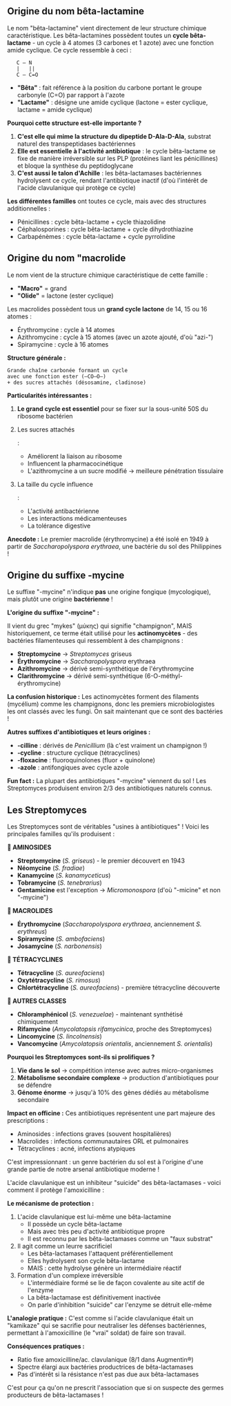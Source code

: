 ## Origine du nom bêta-lactamine

Le nom "bêta-lactamine" vient directement de leur structure chimique caractéristique. Les bêta-lactamines possèdent toutes un **cycle bêta-lactame** - un cycle à 4 atomes (3 carbones et 1 azote) avec une fonction amide cyclique. Ce cycle ressemble à ceci :

```
   C — N
   |   ||
   C — C=O
```

- **"Bêta"** : fait référence à la position du carbone portant le groupe carbonyle (C=O) par rapport à l'azote
- **"Lactame"** : désigne une amide cyclique (lactone = ester cyclique, lactame = amide cyclique)

**Pourquoi cette structure est-elle importante ?**

1. **C'est elle qui mime la structure du dipeptide D-Ala-D-Ala**, substrat naturel des transpeptidases bactériennes
2. **Elle est essentielle à l'activité antibiotique** : le cycle bêta-lactame se fixe de manière irréversible sur les PLP (protéines liant les pénicillines) et bloque la synthèse du peptidoglycane
3. **C'est aussi le talon d'Achille** : les bêta-lactamases bactériennes hydrolysent ce cycle, rendant l'antibiotique inactif (d'où l'intérêt de l'acide clavulanique qui protège ce cycle)

**Les différentes familles** ont toutes ce cycle, mais avec des structures additionnelles :

- Pénicillines : cycle bêta-lactame + cycle thiazolidine
- Céphalosporines : cycle bêta-lactame + cycle dihydrothiazine
- Carbapénèmes : cycle bêta-lactame + cycle pyrrolidine



## Origine du nom "macrolide

Le nom vient de la structure chimique caractéristique de cette famille :

- **"Macro"** = grand
- **"Olide"** = lactone (ester cyclique)

Les macrolides possèdent tous un **grand cycle lactone** de 14, 15 ou 16 atomes :

- Érythromycine : cycle à 14 atomes
- Azithromycine : cycle à 15 atomes (avec un azote ajouté, d'où "azi-")
- Spiramycine : cycle à 16 atomes

**Structure générale :**

```
Grande chaîne carbonée formant un cycle
avec une fonction ester (–CO–O–)
+ des sucres attachés (désosamine, cladinose)
```

**Particularités intéressantes :**

1. **Le grand cycle est essentiel** pour se fixer sur la sous-unité 50S du ribosome bactérien

2. Les sucres attachés

    :

   - Améliorent la liaison au ribosome
   - Influencent la pharmacocinétique
   - L'azithromycine a un sucre modifié → meilleure pénétration tissulaire

3. La taille du cycle influence

    :

   - L'activité antibactérienne
   - Les interactions médicamenteuses
   - La tolérance digestive

**Anecdote :** Le premier macrolide (érythromycine) a été isolé en 1949 à partir de *Saccharopolyspora erythraea*, une bactérie du sol des Philippines !



## Origine du suffixe -mycine

Le suffixe "-mycine" n'indique **pas** une origine fongique (mycologique), mais plutôt une origine **bactérienne** !

**L'origine du suffixe "-mycine" :**

Il vient du grec "mykes" (μύκης) qui signifie "champignon", MAIS historiquement, ce terme était utilisé pour les **actinomycètes** - des bactéries filamenteuses qui ressemblent à des champignons :

- **Streptomycine** → *Streptomyces* griseus
- **Érythromycine** → *Saccharopolyspora* erythraea
- **Azithromycine** → dérivé semi-synthétique de l'érythromycine
- **Clarithromycine** → dérivé semi-synthétique (6-O-méthyl-érythromycine)

**La confusion historique :** Les actinomycètes forment des filaments (mycélium) comme les champignons, donc les premiers microbiologistes les ont classés avec les fungi. On sait maintenant que ce sont des bactéries !

**Autres suffixes d'antibiotiques et leurs origines :**

- **-cilline** : dérivés de *Penicillium* (là c'est vraiment un champignon !)
- **-cycline** : structure cyclique (tétracyclines)
- **-floxacine** : fluoroquinolones (fluor + quinolone)
- **-azole** : antifongiques avec cycle azole

**Fun fact :** La plupart des antibiotiques "-mycine" viennent du sol ! Les Streptomyces produisent environ 2/3 des antibiotiques naturels connus.



## Les Streptomyces

Les Streptomyces sont de véritables "usines à antibiotiques" ! Voici les principales familles qu'ils produisent :

**🔬 AMINOSIDES**

- **Streptomycine** (*S. griseus*) - le premier découvert en 1943
- **Néomycine** (*S. fradiae*)
- **Kanamycine** (*S. kanamyceticus*)
- **Tobramycine** (*S. tenebrarius*)
- **Gentamicine** est l'exception → *Micromonospora* (d'où "-micine" et non "-mycine")

**🔬 MACROLIDES**

- **Érythromycine** (*Saccharopolyspora erythraea*, anciennement *S. erythreus*)
- **Spiramycine** (*S. ambofaciens*)
- **Josamycine** (*S. narbonensis*)

**🔬 TÉTRACYCLINES**

- **Tétracycline** (*S. aureofaciens*)
- **Oxytétracycline** (*S. rimosus*)
- **Chlortétracycline** (*S. aureofaciens*) - première tétracycline découverte

**🔬 AUTRES CLASSES**

- **Chloramphénicol** (*S. venezuelae*) - maintenant synthétisé chimiquement
- **Rifamycine** (*Amycolatopsis rifamycinica*, proche des Streptomyces)
- **Lincomycine** (*S. lincolnensis*)
- **Vancomycine** (*Amycolatopsis orientalis*, anciennement *S. orientalis*)

**Pourquoi les Streptomyces sont-ils si prolifiques ?**

1. **Vie dans le sol** → compétition intense avec autres micro-organismes
2. **Métabolisme secondaire complexe** → production d'antibiotiques pour se défendre
3. **Génome énorme** → jusqu'à 10% des gènes dédiés au métabolisme secondaire

**Impact en officine :** Ces antibiotiques représentent une part majeure des prescriptions :

- Aminosides : infections graves (souvent hospitalières)
- Macrolides : infections communautaires ORL et pulmonaires
- Tétracyclines : acné, infections atypiques

C'est impressionnant : un genre bactérien du sol est à l'origine d'une grande partie de notre arsenal antibiotique moderne !



L'acide clavulanique est un inhibiteur "suicide" des bêta-lactamases - voici comment il protège l'amoxicilline :

**Le mécanisme de protection :**

1. L'acide clavulanique est lui-même une bêta-lactamine
   - Il possède un cycle bêta-lactame
   - Mais avec très peu d'activité antibiotique propre
   - Il est reconnu par les bêta-lactamases comme un "faux substrat"
2. Il agit comme un leurre sacrificiel
   - Les bêta-lactamases l'attaquent préférentiellement
   - Elles hydrolysent son cycle bêta-lactame
   - MAIS : cette hydrolyse génère un intermédiaire réactif
3. Formation d'un complexe irréversible
   - L'intermédiaire formé se lie de façon covalente au site actif de l'enzyme
   - La bêta-lactamase est définitivement inactivée
   - On parle d'inhibition "suicide" car l'enzyme se détruit elle-même

**L'analogie pratique :** C'est comme si l'acide clavulanique était un "kamikaze" qui se sacrifie pour neutraliser les défenses bactériennes, permettant à l'amoxicilline (le "vrai" soldat) de faire son travail.

**Conséquences pratiques :**

- Ratio fixe amoxicilline/ac. clavulanique (8/1 dans Augmentin®)
- Spectre élargi aux bactéries productrices de bêta-lactamases
- Pas d'intérêt si la résistance n'est pas due aux bêta-lactamases

C'est pour ça qu'on ne prescrit l'association que si on suspecte des germes producteurs de bêta-lactamases !